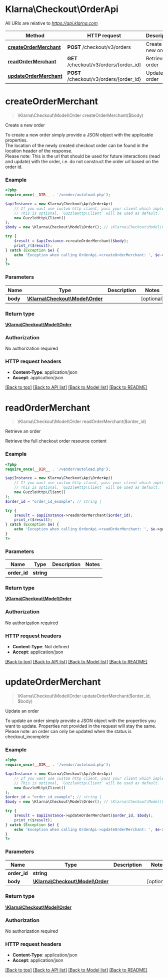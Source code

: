# Klarna\Checkout\OrderApi

All URIs are relative to *https://api.klarna.com*

Method | HTTP request | Description
------------- | ------------- | -------------
[**createOrderMerchant**](OrderApi.md#createOrderMerchant) | **POST** /checkout/v3/orders | Create a new order
[**readOrderMerchant**](OrderApi.md#readOrderMerchant) | **GET** /checkout/v3/orders/{order_id} | Retrieve an order
[**updateOrderMerchant**](OrderApi.md#updateOrderMerchant) | **POST** /checkout/v3/orders/{order_id} | Update an order


# **createOrderMerchant**
> \Klarna\Checkout\Model\Order createOrderMerchant($body)

Create a new order

To create a new order simply provide a JSON object with the applicable properties.<br>The location of the newly created checkout order can be found in the location header of the response.<br>Please note: This is the url that should be used for future interactions (read and update) with the order, i.e. do not construct the order url based on the order id.

### Example
```php
<?php
require_once(__DIR__ . '/vendor/autoload.php');

$apiInstance = new Klarna\Checkout\Api\OrderApi(
    // If you want use custom http client, pass your client which implements `GuzzleHttp\ClientInterface`.
    // This is optional, `GuzzleHttp\Client` will be used as default.
    new GuzzleHttp\Client()
);
$body = new \Klarna\Checkout\Model\Order(); // \Klarna\Checkout\Model\Order | 

try {
    $result = $apiInstance->createOrderMerchant($body);
    print_r($result);
} catch (Exception $e) {
    echo 'Exception when calling OrderApi->createOrderMerchant: ', $e->getMessage(), PHP_EOL;
}
?>
```

### Parameters

Name | Type | Description  | Notes
------------- | ------------- | ------------- | -------------
 **body** | [**\Klarna\Checkout\Model\Order**](../Model/Order.md)|  | [optional]

### Return type

[**\Klarna\Checkout\Model\Order**](../Model/Order.md)

### Authorization

No authorization required

### HTTP request headers

 - **Content-Type**: application/json
 - **Accept**: application/json

[[Back to top]](#) [[Back to API list]](../../README.md#documentation-for-api-endpoints) [[Back to Model list]](../../README.md#documentation-for-models) [[Back to README]](../../README.md)

# **readOrderMerchant**
> \Klarna\Checkout\Model\Order readOrderMerchant($order_id)

Retrieve an order

Retrieve the full checkout order resource content

### Example
```php
<?php
require_once(__DIR__ . '/vendor/autoload.php');

$apiInstance = new Klarna\Checkout\Api\OrderApi(
    // If you want use custom http client, pass your client which implements `GuzzleHttp\ClientInterface`.
    // This is optional, `GuzzleHttp\Client` will be used as default.
    new GuzzleHttp\Client()
);
$order_id = "order_id_example"; // string | 

try {
    $result = $apiInstance->readOrderMerchant($order_id);
    print_r($result);
} catch (Exception $e) {
    echo 'Exception when calling OrderApi->readOrderMerchant: ', $e->getMessage(), PHP_EOL;
}
?>
```

### Parameters

Name | Type | Description  | Notes
------------- | ------------- | ------------- | -------------
 **order_id** | **string**|  |

### Return type

[**\Klarna\Checkout\Model\Order**](../Model/Order.md)

### Authorization

No authorization required

### HTTP request headers

 - **Content-Type**: Not defined
 - **Accept**: application/json

[[Back to top]](#) [[Back to API list]](../../README.md#documentation-for-api-endpoints) [[Back to Model list]](../../README.md#documentation-for-models) [[Back to README]](../../README.md)

# **updateOrderMerchant**
> \Klarna\Checkout\Model\Order updateOrderMerchant($order_id, $body)

Update an order

To update an order simply provide a JSON object with the properties you want to update. Properties not provided in the request will stay the same.<br>Please note: an order can only be updated when the status is checkout_incomplete

### Example
```php
<?php
require_once(__DIR__ . '/vendor/autoload.php');

$apiInstance = new Klarna\Checkout\Api\OrderApi(
    // If you want use custom http client, pass your client which implements `GuzzleHttp\ClientInterface`.
    // This is optional, `GuzzleHttp\Client` will be used as default.
    new GuzzleHttp\Client()
);
$order_id = "order_id_example"; // string | 
$body = new \Klarna\Checkout\Model\Order(); // \Klarna\Checkout\Model\Order | 

try {
    $result = $apiInstance->updateOrderMerchant($order_id, $body);
    print_r($result);
} catch (Exception $e) {
    echo 'Exception when calling OrderApi->updateOrderMerchant: ', $e->getMessage(), PHP_EOL;
}
?>
```

### Parameters

Name | Type | Description  | Notes
------------- | ------------- | ------------- | -------------
 **order_id** | **string**|  |
 **body** | [**\Klarna\Checkout\Model\Order**](../Model/Order.md)|  | [optional]

### Return type

[**\Klarna\Checkout\Model\Order**](../Model/Order.md)

### Authorization

No authorization required

### HTTP request headers

 - **Content-Type**: application/json
 - **Accept**: application/json

[[Back to top]](#) [[Back to API list]](../../README.md#documentation-for-api-endpoints) [[Back to Model list]](../../README.md#documentation-for-models) [[Back to README]](../../README.md)


